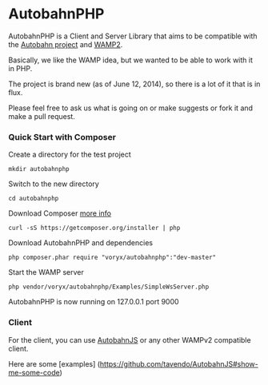 AutobahnPHP
===========

AutobahnPHP is a Client and Server Library that aims to be compatible with the [Autobahn project](http://autobahn.ws/) 
and [WAMP2](http://wamp.ws/).

Basically, we like the WAMP idea, but we wanted to be able to work with it in PHP.

The project is brand new (as of June 12, 2014), so there is a lot of it that is in flux.

Please feel free to ask us what is going on or make suggests or fork it and make a pull request.


### Quick Start with Composer

Create a directory for the test project

    mkdir autobahnphp

Switch to the new directory

    cd autobahnphp

Download Composer [more info](https://getcomposer.org/doc/00-intro.md#downloading-the-composer-executable)

    curl -sS https://getcomposer.org/installer | php

Download AutobahnPHP and dependencies

    php composer.phar require "voryx/autobahnphp":"dev-master"

Start the WAMP server

    php vendor/voryx/autobahnphp/Examples/SimpleWsServer.php
    
AutobahnPHP is now running on 127.0.0.1 port 9000 

### Client

For the client, you can use [AutobahnJS](https://github.com/tavendo/AutobahnJS) or any other WAMPv2 compatible client.

Here are some [examples] (https://github.com/tavendo/AutobahnJS#show-me-some-code)





